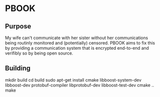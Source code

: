 PBOOK
=====

Purpose
-------

My wife can't communicate with her sister without her communications being routinly monitored and (potentially) censored. PBOOK aims to fix this by providing a communication system that is encrypted end-to-end and verifibly so by being open source.


Building
--------
mkdir build
cd build
sudo apt-get install cmake libboost-system-dev libboost-dev protobuf-compiler libprotobuf-dev libboost-test-dev
cmake ..
make

